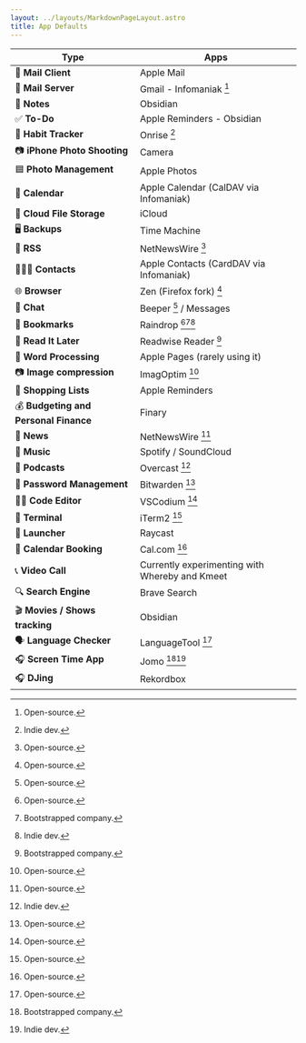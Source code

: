```yaml
---
layout: ../layouts/MarkdownPageLayout.astro
title: App Defaults
---
```


| **Type**                              | **Apps**                                       |
| ------------------------------------- | ---------------------------------------------- |
| 📨 **Mail Client**                    | Apple Mail                                     |
| 📮 **Mail Server**                    | Gmail - Infomaniak [^1]                        |
| 📝 **Notes**                          | Obsidian                                       |
| ✅ **To-Do**                          | Apple Reminders - Obsidian                     |
| 🎯 **Habit Tracker**                  | Onrise [^3]                                    |
| 📷 **iPhone Photo Shooting**          | Camera                                         |
| 🟦 **Photo Management**               | Apple Photos                                   |
| 📆 **Calendar**                       | Apple Calendar (CalDAV via Infomaniak)         |
| 📁 **Cloud File Storage**             | iCloud                                         |
| 🖥️ **Backups**                        | Time Machine                                   |
| 📖 **RSS**                            | NetNewsWire [^1]                               |
| 🙍🏻‍♂️ **Contacts**                       | Apple Contacts (CardDAV via Infomaniak)        |
| 🌐 **Browser**                        | Zen (Firefox fork) [^1]                        |
| 💬 **Chat**                           | Beeper [^1] / Messages                         |
| 🔖 **Bookmarks**                      | Raindrop [^1][^2][^3]                          |
| 📑 **Read It Later**                  | Readwise Reader [^2]                           |
| 📜 **Word Processing**                | Apple Pages (rarely using it)                  |
| 📷 **Image compression**              | ImagOptim [^1]                                 |
| 🛒 **Shopping Lists**                 | Apple Reminders                                |
| 💰 **Budgeting and Personal Finance** | Finary                                         |
| 📰 **News**                           | NetNewsWire [^1]                               |
| 🎵 **Music**                          | Spotify / SoundCloud                           |
| 🎤 **Podcasts**                       | Overcast [^3]                                  |
| 🔐 **Password Management**            | Bitwarden [^1]                                 |
| 👨‍💻 **Code Editor**                    | VSCodium [^1]                                  |
| 💾 **Terminal**                       | iTerm2 [^1]                                    |
| 🚀 **Launcher**                       | Raycast                                        |
| 📆 **Calendar Booking**               | Cal.com [^1]                                   |
| 📞 **Video Call**                     | Currently experimenting with Whereby and Kmeet |
| 🔍 **Search Engine**                  | Brave Search                                   |
| 🎬 **Movies / Shows tracking**        | Obsidian                                       |
| 🗣️ **Language Checker**               | LanguageTool [^1]                              |
| 🎧 **Screen Time App**                | Jomo [^2][^3]                                  |
| 🎧 **DJing**                          | Rekordbox                                      |

[^1]: Open-source.

[^2]: Bootstrapped company.

[^3]: Indie dev.
